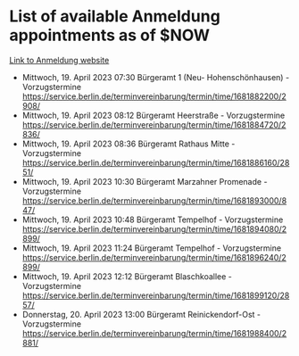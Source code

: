 # List of available Anmeldung appointments as of $NOW
[Link to Anmeldung website](https://service.berlin.de/terminvereinbarung/termin/tag.php?termin=1&anliegen[]=120686&dienstleisterlist=122210,122217,327316,122219,327312,122227,327314,122231,327346,122243,327348,122254,122252,329742,122260,329745,122262,329748,122271,327278,122273,327274,122277,327276,330436,122280,327294,122282,327290,122284,327292,122291,327270,122285,327266,122286,327264,122296,327268,150230,329760,122297,327286,122294,327284,122312,329763,122314,329775,122304,327330,122311,327334,122309,327332,317869,122281,327352,122279,329772,122283,122276,327324,122274,327326,122267,329766,122246,327318,122251,327320,122257,327322,122208,327298,122226,327300&herkunft=http%3A%2F%2Fservice.berlin.de%2Fdienstleistung%2F120686%2F)
- Mittwoch, 19. April 2023 07:30 Bürgeramt 1 (Neu- Hohenschönhausen) - Vorzugstermine https://service.berlin.de/terminvereinbarung/termin/time/1681882200/2908/
- Mittwoch, 19. April 2023 08:12 Bürgeramt Heerstraße - Vorzugstermine https://service.berlin.de/terminvereinbarung/termin/time/1681884720/2836/
- Mittwoch, 19. April 2023 08:36 Bürgeramt Rathaus Mitte - Vorzugstermine https://service.berlin.de/terminvereinbarung/termin/time/1681886160/2851/
- Mittwoch, 19. April 2023 10:30 Bürgeramt Marzahner Promenade - Vorzugstermine https://service.berlin.de/terminvereinbarung/termin/time/1681893000/847/
- Mittwoch, 19. April 2023 10:48 Bürgeramt Tempelhof - Vorzugstermine https://service.berlin.de/terminvereinbarung/termin/time/1681894080/2899/
- Mittwoch, 19. April 2023 11:24 Bürgeramt Tempelhof - Vorzugstermine https://service.berlin.de/terminvereinbarung/termin/time/1681896240/2899/
- Mittwoch, 19. April 2023 12:12 Bürgeramt Blaschkoallee - Vorzugstermine https://service.berlin.de/terminvereinbarung/termin/time/1681899120/2857/
- Donnerstag, 20. April 2023 13:00 Bürgeramt Reinickendorf-Ost - Vorzugstermine https://service.berlin.de/terminvereinbarung/termin/time/1681988400/2881/

